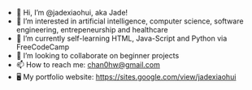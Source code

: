 - 👋 Hi, I’m @jadexiaohui, aka Jade!
- 👀 I’m interested in artificial intelligence, computer science, software engineering, entrepeneurship and healthcare
- 🌱 I’m currently self-learning HTML, Java-Script and Python via FreeCodeCamp
- 💞️ I’m looking to collaborate on beginner projects
- 📫 How to reach me: chan0hw@gmail.com
- 🖥 My portfolio website: https://sites.google.com/view/jadexiaohui

<!---
jadexiaohui/jadexiaohui is a ✨ special ✨ repository because its `README.md` (this file) appears on your GitHub profile.
You can click the Preview link to take a look at your changes.
--->
